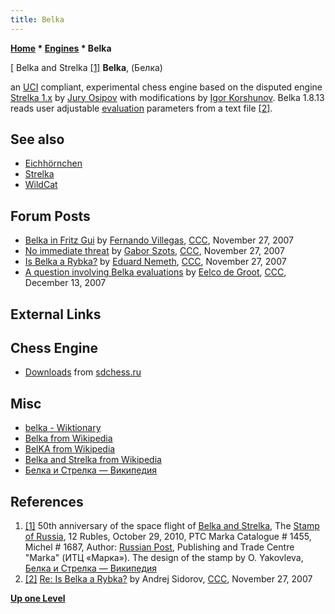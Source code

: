 ```yaml
---
title: Belka
---
```

**[Home](Home "Home") * [Engines](Engines "Engines") * Belka**

\[ Belka and Strelka <a id="cite-note-1" href="#cite-ref-1">[1]</a>
**Belka**, (Белка)

an [UCI](UCI "UCI") compliant, experimental chess engine based on the disputed engine [Strelka 1.x](Strelka "Strelka") by [Jury Osipov](Jury_Osipov "Jury Osipov") with modifications by [Igor Korshunov](Igor_Korshunov "Igor Korshunov").
Belka 1.8.13 reads user adjustable [evaluation](Evaluation "Evaluation") parameters from a text file <a id="cite-note-2" href="#cite-ref-2">[2]</a>.

## See also

- [Eichhörnchen](Eichh%C3%B6rnchen "Eichhörnchen")
- [Strelka](Strelka "Strelka")
- [WildCat](WildCat "WildCat")

## Forum Posts

- [Belka in Fritz Gui](http://www.talkchess.com/forum/viewtopic.php?t=18026) by [Fernando Villegas](Fernando_Villegas "Fernando Villegas"), [CCC](CCC "CCC"), November 27, 2007
- [No immediate threat](http://www.talkchess.com/forum/viewtopic.php?t=18060) by [Gabor Szots](Gabor_Szots "Gabor Szots"), [CCC](CCC "CCC"), November 27, 2007
- [Is Belka a Rybka?](http://www.talkchess.com/forum/viewtopic.php?t=18061) by [Eduard Nemeth](index.php?title=Eduard_Nemeth&action=edit&redlink=1 "Eduard Nemeth (page does not exist)"), [CCC](CCC "CCC"), November 27, 2007
- [A question involving Belka evaluations](http://www.talkchess.com/forum/viewtopic.php?t=18350) by [Eelco de Groot](index.php?title=Eelco_de_Groot&action=edit&redlink=1 "Eelco de Groot (page does not exist)"), [CCC](CCC "CCC"), December 13, 2007

## External Links

## Chess Engine

- [Downloads](http://www.sdchess.ru/download_engines.htm) from [sdchess.ru](http://www.sdchess.ru/)

## Misc

- [belka - Wiktionary](https://en.wiktionary.org/wiki/belka)
- [Belka from Wikipedia](https://en.wikipedia.org/wiki/Belka)
- [BelKA from Wikipedia](https://en.wikipedia.org/wiki/BelKA)
- [Belka and Strelka from Wikipedia](https://en.wikipedia.org/wiki/Soviet_space_dogs#Belka_and_Strelka)
- [Белка и Стрелка — Википедия](https://ru.wikipedia.org/wiki/%D0%91%D0%B5%D0%BB%D0%BA%D0%B0_%D0%B8_%D0%A1%D1%82%D1%80%D0%B5%D0%BB%D0%BA%D0%B0)

## References

1. <a id="cite-ref-1" href="#cite-note-1">[1]</a> 50th anniversary of the space flight of [Belka and Strelka](https://en.wikipedia.org/wiki/Soviet_space_dogs#Belka_and_Strelka), The [Stamp of Russia](https://en.wikipedia.org/wiki/Postage_stamps_and_postal_history_of_Russia), 12 Rubles, October 29, 2010, PTC Marka Catalogue # 1455, Michel # 1687, Author: [Russian Post](https://en.wikipedia.org/wiki/Russian_Post), Publishing and Trade Centre "Marka" (ИТЦ «Марка»). The design of the stamp by O. Yakovleva, [Белка и Стрелка — Википедия](https://ru.wikipedia.org/wiki/%D0%91%D0%B5%D0%BB%D0%BA%D0%B0_%D0%B8_%D0%A1%D1%82%D1%80%D0%B5%D0%BB%D0%BA%D0%B0)
1. <a id="cite-ref-2" href="#cite-note-2">[2]</a> [Re: Is Belka a Rybka?](http://www.talkchess.com/forum3/viewtopic.php?t=18061&start=1) by Andrej Sidorov, [CCC](CCC "CCC"), November 27, 2007

**[Up one Level](Engines "Engines")**

